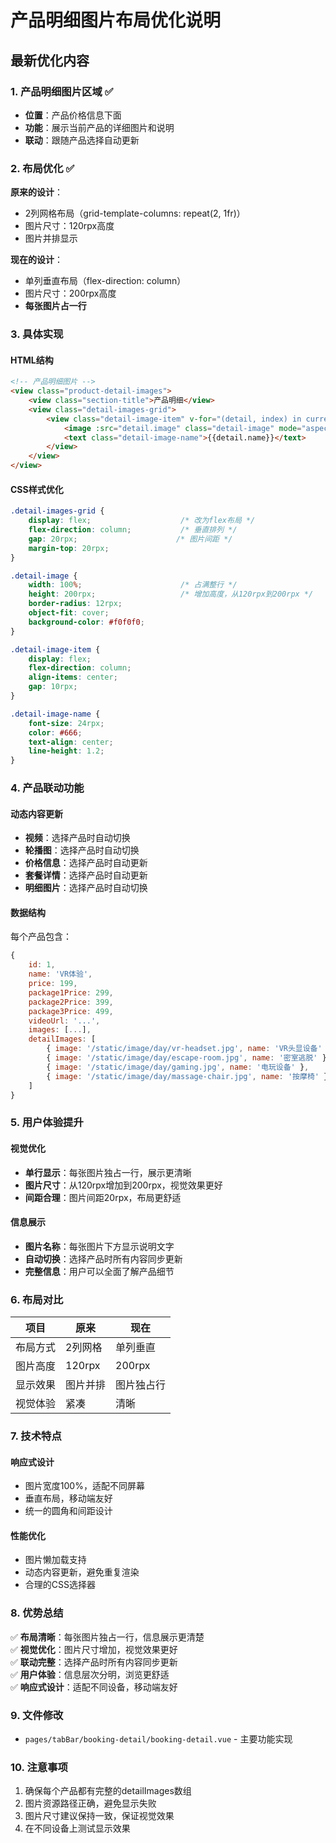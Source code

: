 # 产品明细图片布局优化说明

## 最新优化内容

### 1. 产品明细图片区域 ✅
- **位置**：产品价格信息下面
- **功能**：展示当前产品的详细图片和说明
- **联动**：跟随产品选择自动更新

### 2. 布局优化 ✅
**原来的设计**：
- 2列网格布局（grid-template-columns: repeat(2, 1fr)）
- 图片尺寸：120rpx高度
- 图片并排显示

**现在的设计**：
- 单列垂直布局（flex-direction: column）
- 图片尺寸：200rpx高度
- **每张图片占一行**

### 3. 具体实现

#### HTML结构
```html
<!-- 产品明细图片 -->
<view class="product-detail-images">
    <view class="section-title">产品明细</view>
    <view class="detail-images-grid">
        <view class="detail-image-item" v-for="(detail, index) in currentProduct.detailImages" :key="index">
            <image :src="detail.image" class="detail-image" mode="aspectFill"></image>
            <text class="detail-image-name">{{detail.name}}</text>
        </view>
    </view>
</view>
```

#### CSS样式优化
```css
.detail-images-grid {
    display: flex;                    /* 改为flex布局 */
    flex-direction: column;           /* 垂直排列 */
    gap: 20rpx;                      /* 图片间距 */
    margin-top: 20rpx;
}

.detail-image {
    width: 100%;                      /* 占满整行 */
    height: 200rpx;                   /* 增加高度，从120rpx到200rpx */
    border-radius: 12rpx;
    object-fit: cover;
    background-color: #f0f0f0;
}

.detail-image-item {
    display: flex;
    flex-direction: column;
    align-items: center;
    gap: 10rpx;
}

.detail-image-name {
    font-size: 24rpx;
    color: #666;
    text-align: center;
    line-height: 1.2;
}
```

### 4. 产品联动功能

#### 动态内容更新
- **视频**：选择产品时自动切换
- **轮播图**：选择产品时自动切换
- **价格信息**：选择产品时自动更新
- **套餐详情**：选择产品时自动更新
- **明细图片**：选择产品时自动切换

#### 数据结构
每个产品包含：
```javascript
{
    id: 1,
    name: 'VR体验',
    price: 199,
    package1Price: 299,
    package2Price: 399,
    package3Price: 499,
    videoUrl: '...',
    images: [...],
    detailImages: [
        { image: '/static/image/day/vr-headset.jpg', name: 'VR头显设备' },
        { image: '/static/image/day/escape-room.jpg', name: '密室逃脱' },
        { image: '/static/image/day/gaming.jpg', name: '电玩设备' },
        { image: '/static/image/day/massage-chair.jpg', name: '按摩椅' }
    ]
}
```

### 5. 用户体验提升

#### 视觉优化
- **单行显示**：每张图片独占一行，展示更清晰
- **图片尺寸**：从120rpx增加到200rpx，视觉效果更好
- **间距合理**：图片间距20rpx，布局更舒适

#### 信息展示
- **图片名称**：每张图片下方显示说明文字
- **自动切换**：选择产品时所有内容同步更新
- **完整信息**：用户可以全面了解产品细节

### 6. 布局对比

| 项目 | 原来 | 现在 |
|------|------|------|
| 布局方式 | 2列网格 | 单列垂直 |
| 图片高度 | 120rpx | 200rpx |
| 显示效果 | 图片并排 | 图片独占行 |
| 视觉体验 | 紧凑 | 清晰 |

### 7. 技术特点

#### 响应式设计
- 图片宽度100%，适配不同屏幕
- 垂直布局，移动端友好
- 统一的圆角和间距设计

#### 性能优化
- 图片懒加载支持
- 动态内容更新，避免重复渲染
- 合理的CSS选择器

### 8. 优势总结

✅ **布局清晰**：每张图片独占一行，信息展示更清楚  
✅ **视觉优化**：图片尺寸增加，视觉效果更好  
✅ **联动完整**：选择产品时所有内容同步更新  
✅ **用户体验**：信息层次分明，浏览更舒适  
✅ **响应式设计**：适配不同设备，移动端友好  

### 9. 文件修改
- `pages/tabBar/booking-detail/booking-detail.vue` - 主要功能实现

### 10. 注意事项
1. 确保每个产品都有完整的detailImages数组
2. 图片资源路径正确，避免显示失败
3. 图片尺寸建议保持一致，保证视觉效果
4. 在不同设备上测试显示效果 